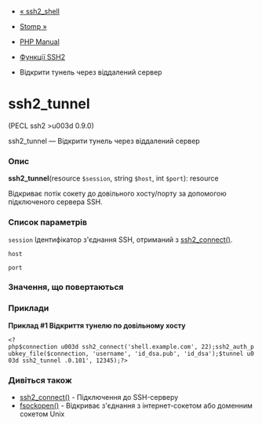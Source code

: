 - [« ssh2_shell](function.ssh2-shell.md)
- [Stomp »](book.stomp.md)

- [PHP Manual](index.md)
- [Функції SSH2](ref.ssh2.md)
- Відкрити тунель через віддалений сервер

# ssh2_tunnel

(PECL ssh2 \>u003d 0.9.0)

ssh2_tunnel — Відкрити тунель через віддалений сервер

### Опис

**ssh2_tunnel**(resource `$session`, string `$host`, int `$port`):
resource

Відкриває потік сокету до довільного хосту/порту за допомогою
підключеного сервера SSH.

### Список параметрів

`session`
Ідентифікатор з'єднання SSH, отриманий з
[ssh2_connect()](function.ssh2-connect.md).

`host`

`port`

### Значення, що повертаються

### Приклади

**Приклад #1 Відкриття тунелю по довільному хосту**

` <?php$connection u003d ssh2_connect('shell.example.com', 22);ssh2_auth_pubkey_file($connection, 'username', 'id_dsa.pub', 'id_dsa');$tunnel u003d ssh2_tunnel .0.101', 12345);?> `

### Дивіться також

- [ssh2_connect()](function.ssh2-connect.md) - Підключення до
SSH-серверу
- [fsockopen()](function.fsockopen.md) - Відкриває з'єднання з
інтернет-сокетом або доменним сокетом Unix
